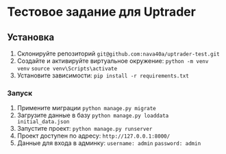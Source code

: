 # Тестовое задание для Uptrader

## Установка
1. Склонируйте репозиторий  ```git@github.com:nava40a/uptrader-test.git```
2. Создайте и активируйте виртуальное окружение: ```python -m venv venv``` ```source venv\Scripts\activate```
3. Установите зависимости: ```pip install -r requirements.txt```

### Запуск
1. Примените миграции ```python manage.py migrate```
2. Загрузите данные в базу ```python manage.py loaddata initial_data.json```
3. Запустите проект: ```python manage.py runserver```
4. Проект доступен по адресу: ```http://127.0.0.1:8000/```
5. Данные для входа в админку: ```username: admin``` ```password: admin```
